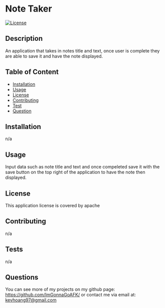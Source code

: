 # Note Taker

[![License](https://img.shields.io/badge/License-Apache_2.0-blue.svg)](https://opensource.org/licenses/Apache-2.0)
## Description
An application that takes in notes title and text, once user is complete  they  are able to save it and have the note displayed.

## Table of Content
- [Installation](#installation)
- [Usage](#usage)
- [License](#license)
- [Contributing](#contributing)
- [Test](#tests)
- [Question](#questions)

## Installation
n/a

## Usage
Input data such as note title and text and once compeleted save it with the save button on the top right of the application to have the note then displayed.

## License
This application license is covered by apache

## Contributing
n/a

## Tests
n/a

## Questions
You can see more of my projects on my github page: https://github.com/ImGonnaGoAFK/
or contact me via email at: kevhoang97@gmail.com

